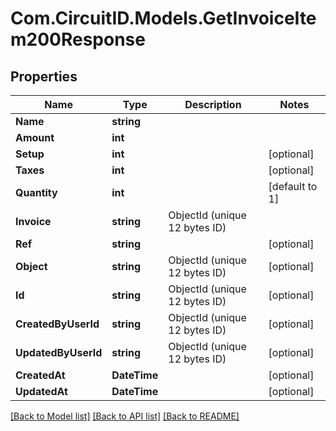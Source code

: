 
# Com.CircuitID.Models.GetInvoiceItem200Response

## Properties

Name | Type | Description | Notes
------------ | ------------- | ------------- | -------------
**Name** | **string** |  | 
**Amount** | **int** |  | 
**Setup** | **int** |  | [optional] 
**Taxes** | **int** |  | [optional] 
**Quantity** | **int** |  | [default to 1]
**Invoice** | **string** | ObjectId (unique 12 bytes ID) | 
**Ref** | **string** |  | [optional] 
**Object** | **string** | ObjectId (unique 12 bytes ID) | [optional] 
**Id** | **string** | ObjectId (unique 12 bytes ID) | [optional] 
**CreatedByUserId** | **string** | ObjectId (unique 12 bytes ID) | [optional] 
**UpdatedByUserId** | **string** | ObjectId (unique 12 bytes ID) | [optional] 
**CreatedAt** | **DateTime** |  | [optional] 
**UpdatedAt** | **DateTime** |  | [optional] 

[[Back to Model list]](../README.md#documentation-for-models)
[[Back to API list]](../README.md#documentation-for-api-endpoints)
[[Back to README]](../README.md)

